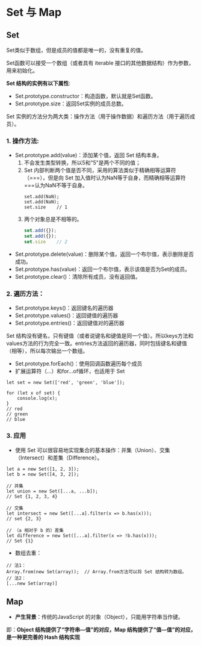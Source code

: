 # Set 与 Map

## Set
Set类似于数组，但是成员的值都是唯一的，没有重复的值。

Set函数可以接受一个数组（或者具有 iterable 接口的其他数据结构）作为参数，用来初始化。

**Set 结构的实例有以下属性**:
* Set.prototype.constructor：构造函数，默认就是Set函数。
* Set.prototype.size：返回Set实例的成员总数。

Set 实例的方法分为两大类：操作方法（用于操作数据）和遍历方法（用于遍历成员）。

### 1. 操作方法:
* Set.prototype.add(value)：添加某个值，返回 Set 结构本身。
    1. 不会发生类型转换，所以5和"5"是两个不同的值；
    2. Set 内部判断两个值是否不同，采用的算法类似于精确相等运算符（===），但是向 Set 加入值时认为NaN等于自身，而精确相等运算符===认为NaN不等于自身。
        ```JS
        set.add(NaN);
        set.add(NaN);
        set.size    // 1
        ```
    3. 两个对象总是不相等的。
        ```js
        set.add({});
        set.add({});
        set.size    // 2
        ```
* Set.prototype.delete(value)：删除某个值，返回一个布尔值，表示删除是否成功。
* Set.prototype.has(value)：返回一个布尔值，表示该值是否为Set的成员。
* Set.prototype.clear()：清除所有成员，没有返回值。

### 2. 遍历方法：
* Set.prototype.keys()：返回键名的遍历器
* Set.prototype.values()：返回键值的遍历器
* Set.prototype.entries()：返回键值对的遍历器

Set 结构没有键名，只有键值（或者说键名和键值是同一个值）。所以keys方法和values方法的行为完全一致。entries方法返回的遍历器，同时包括键名和键值（相等），所以每次输出一个数组。

* Set.prototype.forEach()：使用回调函数遍历每个成员
* 扩展运算符（...）和for...of循环，也适用于 Set
```JS
let set = new Set(['red', 'green', 'blue']);

for (let x of set) {
    console.log(x);
}
// red
// green
// blue
```

### 3. 应用
* 使用 Set 可以很容易地实现集合的基本操作：并集（Union）、交集（Intersect）和差集（Difference）。
```JS
let a = new Set([1, 2, 3]);
let b = new Set([4, 3, 2]);

// 并集
let union = new Set([...a, ...b]);
// Set {1, 2, 3, 4}

// 交集
let intersect = new Set([...a].filter(x => b.has(x)));
// set {2, 3}

// （a 相对于 b 的）差集
let difference = new Set([...a].filter(x => !b.has(x)));
// Set {1}
```

* 数组去重：
```JS
// 法1： 
Array.from(new Set(array));  // Array.from方法可以将 Set 结构转为数组。
// 法2： 
[...new Set(array)]
```

## Map

* **产生背景**：传统的JavaScript 的对象（Object），只能用字符串当作键。

即：**Object 结构提供了“字符串—值”的对应，Map 结构提供了“值—值”的对应，是一种更完善的 Hash 结构实现**